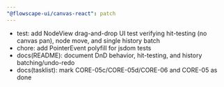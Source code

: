 ```yaml
---
"@flowscape-ui/canvas-react": patch
---
```


- test: add NodeView drag-and-drop UI test verifying hit-testing (no canvas pan), node move, and single history batch
- chore: add PointerEvent polyfill for jsdom tests
- docs(README): document DnD behavior, hit-testing, and history batching/undo-redo
- docs(tasklist): mark CORE-05c/CORE-05d/CORE-06 and CORE-05 as done
